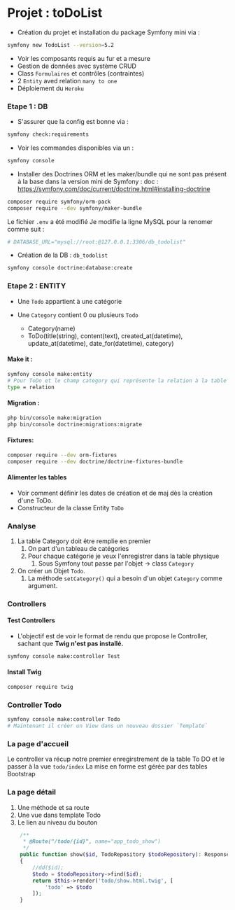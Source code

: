# Projet : toDoList
- Création du projet et installation du package Symfony mini via :
```bash
symfony new TodoList --version=5.2
```
- Voir les composants requis au fur et a mesure
- Gestion de données avec système CRUD
- Class `Formulaires` et contrôles (contraintes)
- 2 `Entity` aved relation `many to one`
- Déploiement du `Heroku`

### Etape 1 : DB

- S'assurer que la config est bonne via : 
```bash
symfony check:requirements
```

- Voir les commandes disponibles via un :
```bash
symfony console
```

- Installer des Doctrines ORM et les maker/bundle qui ne sont pas présent à la base dans la version mini de Symfony :
doc : https://symfony.com/doc/current/doctrine.html#installing-doctrine
```Bash
composer require symfony/orm-pack
composer require --dev symfony/maker-bundle
```
Le fichier `.env` a été modifié
Je modifie la ligne MySQL pour la renomer comme suit :
```bash
# DATABASE_URL="mysql://root:@127.0.0.1:3306/db_todolist"
```
- Création de la DB : `db_todolist`
```bash
symfony console doctrine:database:create
```

### Etape 2 : ENTITY

- Une `Todo` appartient à une catégorie
- Une `Category` contient 0 ou plusieurs `Todo`

    - Category(name)
    - ToDo(title(string), content(text), created_at(datetime), update_at(datetime), date_for(datetime), category)

#### Make it :

```bash
symfony console make:entity
# Pour ToDo et le champ category qui représente la relation à la table mère catégorie :
type = relation
```

#### Migration :
```bash
php bin/console make:migration
php bin/console doctrine:migrations:migrate
```

#### Fixtures:
```bash
composer require --dev orm-fixtures
composer require --dev doctrine/doctrine-fixtures-bundle
```

#### Alimenter les tables
- Voir comment définir les dates de création et de maj dès la création d'une ToDo.
- Constructeur de la classe Entity `ToDo` 

### Analyse
1.  La table Category doit être remplie en premier
    1.  On part d'un tableau de catégories
    2.  Pour chaque catégorie je veux l'enregistrer dans la table physique
        1.  Sous Symfony tout passe par l'objet -> class `Category`
2.  On créer un Objet `Todo`.
    1.  La méthode `setCategory()` qui a besoin d'un objet `Category` comme argument.

### Controllers

#### Test Controllers
- L'objectif est de voir le format de rendu que propose le Controller, sachant que **Twig n'est pas installé.**

```bash
symfony console make:controller Test
```

#### Install Twig 
```bash
composer require twig
```
### Controller Todo
```bash
symfony console make:controller Todo
# Maintenant il créer un View dans un nouveau dossier `Template`
```
### La page d'accueil

Le controller va récup notre premier enregirstrement de la table To DO et le passer à la vue `todo/index`
La mise en forme est gérée par des tables Bootstrap

### La page détail

1. Une méthode et sa route
2. Une vue dans template Todo
3. Le lien au niveau du bouton

```php
    /**
     * @Route("/todo/{id}", name="app_todo_show")
     */
    public function show($id, TodoRepository $todoRepository): Response
    {
        //dd($id);
        $todo = $todoRepository->find($id);
        return $this->render('todo/show.html.twig', [
            'todo' => $todo
        ]);
    }
```
